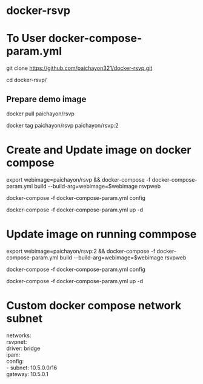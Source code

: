 # docker-rsvp

# To User docker-compose-param.yml
git clone https://github.com/paichayon321/docker-rsvp.git

cd docker-rsvp/

## Prepare demo image
docker pull paichayon/rsvp

docker tag paichayon/rsvp paichayon/rsvp:2

# Create and Update image on docker compose

export webimage=paichayon/rsvp && docker-compose -f docker-compose-param.yml build --build-arg=webimage=$webimage rsvpweb

docker-compose -f docker-compose-param.yml config

docker-compose -f docker-compose-param.yml up -d

# Update image on running commpose

export webimage=paichayon/rsvp:2 && docker-compose -f docker-compose-param.yml build --build-arg=webimage=$webimage rsvpweb

docker-compose -f docker-compose-param.yml config

docker-compose -f docker-compose-param.yml up -d

# Custom docker compose network subnet
networks: <br>
  rsvpnet:<br>
    driver: bridge<br>
    ipam:<br>
     config:<br>
       - subnet: 10.5.0.0/16 <br>
         gateway: 10.5.0.1 <br>
